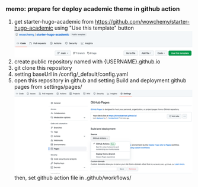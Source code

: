 ### memo: prepare for deploy academic theme in github action

1. get starter-hugo-academic from https://github.com/wowchemy/starter-hugo-academic using "Use this template" button
  ![use this template](./readme0.png)
2. create public repository named with {USERNAME}.github.io
3. git clone this repository
4. setting baseUrl in /config/_default/config.yaml
5. open this repository in github and setting Build and deployment github pages from settings/pages/
  ![build and deployment](./readme1.png)
  then, set github action file in .github/workflows/
